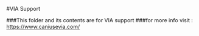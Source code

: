 #VIA Support

###This folder and its contents are for VIA support
###for more info visit : https://www.caniusevia.com/

